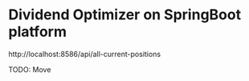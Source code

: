 # Dividend Optimizer on SpringBoot platform

http://localhost:8586/api/all-current-positions

TODO:
Move 